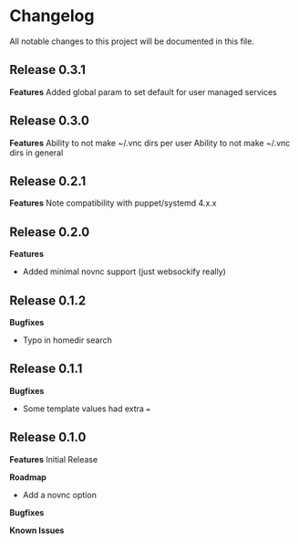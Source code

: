 # Changelog

All notable changes to this project will be documented in this file.

## Release 0.3.1

**Features**
Added global param to set default for user managed services

## Release 0.3.0

**Features**
Ability to not make ~/.vnc dirs per user
Ability to not make ~/.vnc dirs in general

## Release 0.2.1

**Features**
Note compatibility with puppet/systemd 4.x.x

## Release 0.2.0

**Features**
- Added minimal novnc support (just websockify really)

## Release 0.1.2

**Bugfixes**
- Typo in homedir search

## Release 0.1.1

**Bugfixes**
- Some template values had extra `=`

## Release 0.1.0

**Features**
Initial Release

**Roadmap**
- Add a novnc option

**Bugfixes**

**Known Issues**
